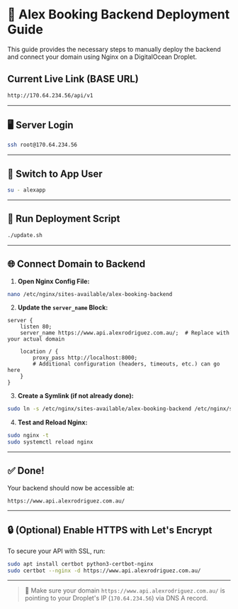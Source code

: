 # 🚀 Alex Booking Backend Deployment Guide

This guide provides the necessary steps to manually deploy the backend and connect your domain using Nginx on a DigitalOcean Droplet.

## Current Live Link (BASE URL)

```bash
http://170.64.234.56/api/v1
```

---

## 🖥️ Server Login

```bash
ssh root@170.64.234.56
```

---

## 👤 Switch to App User

```bash
su - alexapp
```

---

## 🔄 Run Deployment Script

```bash
./update.sh
```

---

## 🌐 Connect Domain to Backend

1. **Open Nginx Config File:**

```bash
nano /etc/nginx/sites-available/alex-booking-backend
```

2. **Update the `server_name` Block:**

```nginx
server {
    listen 80;
    server_name https://www.api.alexrodriguez.com.au/;  # Replace with your actual domain

    location / {
        proxy_pass http://localhost:8000;
        # Additional configuration (headers, timeouts, etc.) can go here
    }
}
```

3. **Create a Symlink (if not already done):**

```bash
sudo ln -s /etc/nginx/sites-available/alex-booking-backend /etc/nginx/sites-enabled/
```

4. **Test and Reload Nginx:**

```bash
sudo nginx -t
sudo systemctl reload nginx
```

---

## ✅ Done!

Your backend should now be accessible at:

```
https://www.api.alexrodriguez.com.au/
```

---

## 🔒 (Optional) Enable HTTPS with Let's Encrypt

To secure your API with SSL, run:

```bash
sudo apt install certbot python3-certbot-nginx
sudo certbot --nginx -d https://www.api.alexrodriguez.com.au/
```

---

> 📌 Make sure your domain `https://www.api.alexrodriguez.com.au/` is pointing to your Droplet's IP (`170.64.234.56`) via DNS A record.
